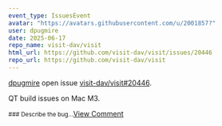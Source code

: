 ```yaml
---
event_type: IssuesEvent
avatar: "https://avatars.githubusercontent.com/u/2001857?"
user: dpugmire
date: 2025-06-17
repo_name: visit-dav/visit
html_url: https://github.com/visit-dav/visit/issues/20446
repo_url: https://github.com/visit-dav/visit
---
```


<a href='https://github.com/dpugmire' target='_blank'>dpugmire</a> open issue <a href='https://github.com/visit-dav/visit/issues/20446' target='_blank'>visit-dav/visit#20446</a>.

<p>QT build issues on Mac M3.</p><small>### Describe the bug...</small><a href='https://github.com/visit-dav/visit/issues/20446' target='_blank'>View Comment</a>